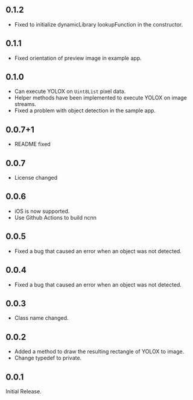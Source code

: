 ## 0.1.2

- Fixed to initialize dynamicLibrary lookupFunction in the constructor.

## 0.1.1

- Fixed orientation of preview image in example app.

## 0.1.0

- Can execute YOLOX on `Uint8List` pixel data.
- Helper methods have been implemented to execute YOLOX on image streams.
- Fixed a problem with object detection in the sample app.

## 0.0.7+1

- README fixed

## 0.0.7

- License changed

## 0.0.6

- iOS is now supported.
- Use Github Actions to build ncnn

## 0.0.5

- Fixed a bug that caused an error when an object was not detected.

## 0.0.4

- Fixed a bug that caused an error when an object was not detected.

## 0.0.3

- Class name changed.

## 0.0.2

- Added a method to draw the resulting rectangle of YOLOX to image.
- Change typedef to private.

## 0.0.1

Initial Release.
